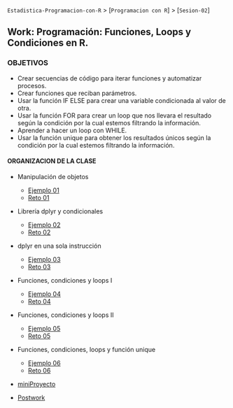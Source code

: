 `Estadistica-Programacion-con-R` > [`Programacion con R`] > [`Sesion-02`]  

## Work: Programación: Funciones, Loops y Condiciones en R.

### OBJETIVOS 
- Crear secuencias de código para iterar funciones y automatizar procesos.
- Crear funciones que reciban parámetros.  
- Usar la función IF ELSE para crear una variable condicionada al valor de otra.  
- Usar la función FOR para crear un loop que nos llevara el resultado según la condición por la cual estemos filtrando la información.
- Aprender a hacer un loop con WHILE.
- Usar la función unique para obtener los resultados únicos según la condición por la cual estemos filtrando la información.

#### ORGANIZACION DE LA CLASE 

- Manipulación de objetos
	- [Ejemplo 01](Ejemplo-01)
	- [Reto 01](Reto-01)
- Librería dplyr y condicionales
	- [Ejemplo 02](Ejemplo-02)
	- [Reto 02](Reto-02)

- dplyr en una sola instrucción
	- [Ejemplo 03](Ejemplo-03)
	- [Reto 03](Reto-03)

- Funciones, condiciones y loops I
	- [Ejemplo 04](Ejemplo-04)
	- [Reto 04](Reto-04)

- Funciones, condiciones y loops II
	- [Ejemplo 05](Ejemplo-05)
	- [Reto 05](Reto-05)
	
- Funciones, condiciones, loops y función unique
	- [Ejemplo 06](Ejemplo-06)
	- [Reto 06](Reto-06)

- [miniProyecto](miniProyecto)

- [Postwork](Postwork)

